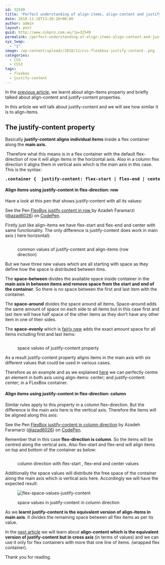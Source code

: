 ```yaml
---
id: 32549
title: 'Perfect understanding of align-items, align-content and justify-content in FlexBox with examples: Part 2'
date: 2018-11-18T13:26:20+00:00
author: admin
layout: post
guid: http://www.nikpro.com.au/?p=32549
permalink: /perfect-understanding-of-align-items-align-content-and-justify-content-in-flexbox-with-examples-part-2/
xyz_twap:
  - "1"
image: /wp-content/uploads/2018/11/css-flexbbox-justify-content-.png
categories:
  - CSS
  - CSS3
tags:
  - flexbox
  - justify-content
---
```

In the [previous article,](http://www.nikpro.com.au/perfect-understanding-of-align-items-align-content-and-justify-content-in-flexbox-with-examples-part-1/) we learnt about align-items property and briefly talked about align-content and justify-content properties.&nbsp;

In this article we will talk about justify-content and we will see how similar it is to align-items.

## The justify-content property

Basically&nbsp;**justify-content aligns individual items** inside a flex container along the **main axis.**

&nbsp;Therefore what this means is in a flex container with the default flex-direction of row it will align items in the horizontal axis. Also in a column flex direction it aligns them in vertical axis which is the main axis in this case. This is the syntax:

<pre class="wp-block-preformatted"><strong>.container {  justify-content: flex-start | flex-end | center | space-between | space-around | space-evenly;}</strong></pre>

#### Align items using justify-content in flex-direction: row

Have a look at this pen that shows justify-content with all its values:

<p data-height="1050" data-theme-id="0" data-slug-hash="bQwRoL" data-default-tab="html,result" data-user="azad6026" data-pen-title="FlexBox justify content in row " class="codepen">
  See the Pen <a href="https://codepen.io/azad6026/pen/bQwRoL/">FlexBox justify content in row </a> by Azadeh Faramarzi (<a href="https://codepen.io/azad6026">@azad6026</a>) on <a href="https://codepen.io">CodePen</a>.
</p>

Firstly just like align-items we have flex-start and flex-end and center with same functionality. The only difference is justify-content does work in main axis ( here horizontal):<figure class="wp-block-image">

<img src="http://www.nikpro.com.au/wp-content/uploads/2018/11/start-end-center-justify.png" alt="" class="wp-image-32553" srcset="http://testgatsby.local/wp-content/uploads/2018/11/start-end-center-justify.png 429w, http://testgatsby.local/wp-content/uploads/2018/11/start-end-center-justify-287x300.png 287w" sizes="(max-width: 429px) 100vw, 429px" /> <figcaption>common values of justify-content and align-items (row direction)</figcaption></figure> 

But we have three new values which are all starting with space as they define how the space is distributed between itms.

The **space-between** divides the available space inside container in the **main axis in between items and remove space from the start and end of the container**. So there is no space between the first and last item with the container.

The **space-around** divides the space around all items. Space-around adds the same amount of space on each side to all items but in this case first and last item will have half space of the other items as they don&#8217;t have any other item in one of their sides.&nbsp;

The **space-evenly** which is <a rel="noreferrer noopener" aria-label="The space-evenly which is fairly new (opens in a new tab)" href="https://caniuse.com/#search=space-evenly" target="_blank">fairly new</a>&nbsp;adds the exact amount space for all items including first and last items:<figure class="wp-block-image">

<img src="http://www.nikpro.com.au/wp-content/uploads/2018/11/justify-space-items.png" alt="" class="wp-image-32554" srcset="http://testgatsby.local/wp-content/uploads/2018/11/justify-space-items.png 429w, http://testgatsby.local/wp-content/uploads/2018/11/justify-space-items-280x300.png 280w" sizes="(max-width: 429px) 100vw, 429px" /> <figcaption>space values of justify-content property</figcaption></figure> 

As a result justify-content property aligns items in the main axis with six different values that could be used in various cases. 

Therefore as an example and as we explained [here](http://www.nikpro.com.au/a-quick-review-of-how-to-centre-elements-or-blocks-using-flexbox-in-css/)&nbsp;we can perfectly centre an element in both axis using align-items: center; and justify-content: center; in a FLexBox container.

#### Align items using justify-content in flex-direction: column

Similar rules apply to this property in a column flex-direction. But the difference is the main axis here is the vertical axis. Therefore the items will be aligned along this axis:

<p data-height="1000" data-theme-id="0" data-slug-hash="vQJPGW" data-default-tab="html,result" data-user="azad6026" data-pen-title="FlexBox justify-content in column direction" class="codepen">
  See the Pen <a href="https://codepen.io/azad6026/pen/vQJPGW/">FlexBox justify-content in column direction</a> by Azadeh Faramarzi (<a href="https://codepen.io/azad6026">@azad6026</a>) on <a href="https://codepen.io">CodePen</a>.
</p>

Remember that in this case **flex-direction is column**. So the items will be centred along the vertical axis. Also flex-start and flex-end will align items on top and bottom of the container as below:<figure class="wp-block-image">

<img src="http://www.nikpro.com.au/wp-content/uploads/2018/11/flex-end-start-centre-justify-column.png" alt="" class="wp-image-32558" srcset="http://testgatsby.local/wp-content/uploads/2018/11/flex-end-start-centre-justify-column.png 429w, http://testgatsby.local/wp-content/uploads/2018/11/flex-end-start-centre-justify-column-285x300.png 285w" sizes="(max-width: 429px) 100vw, 429px" /> <figcaption>column direction with flex-start , flex-end and center values</figcaption></figure> 

Additionally the space values will distribute the free space of the container along the main axis which is vertical axis here. Accordingly we will have the expected result:<figure class="wp-block-image">

<img src="http://www.nikpro.com.au/wp-content/uploads/2018/11/flex-space-values-justify-content.png" alt="flex-space-values-justify-content" class="wp-image-32559" srcset="http://testgatsby.local/wp-content/uploads/2018/11/flex-space-values-justify-content.png 429w, http://testgatsby.local/wp-content/uploads/2018/11/flex-space-values-justify-content-289x300.png 289w" sizes="(max-width: 429px) 100vw, 429px" /> <figcaption>space values in justify-content in column direction</figcaption></figure> 

As we **learnt justify-content is the equivalent version of align-items in main axis**. It divides the remaining space between all flex items as per its value. 

In the [next article](http://www.nikpro.com.au/perfect-understanding-of-align-items-align-content-and-justify-content-in-flexbox-with-examples-part-3/) we will learn about **align-content which is the equivalent version of justify-content but in cross axis** (in terms of values) and we can use it only for flex containers with more that one line of items. (wrapped flex container).

Thank you for reading.